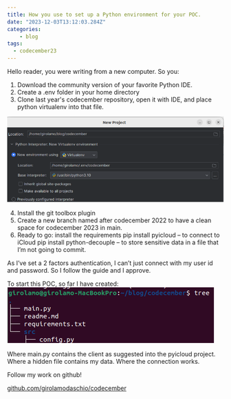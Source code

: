 ```yaml
---
title: How you use to set up a Python environment for your POC.
date: "2023-12-03T13:12:03.284Z"
categories:
    - blog
tags:
  - codecember23
---
```

Hello reader,
you were writing from a new computer. So you:
1. Download the community version of your favorite Python IDE.
2. Create a .env folder in your home directory
3. Clone last year's codecember repository, open it with IDE, and place python virtualenv into that file.

![A screenshot of my Pycharm settings](image.png)

4. Install the git toolbox plugin
5. Create a new branch named after codecember 2022 to have a clean space for codecember 2023 in main.
6. Ready to go: install the requirements
pip install pyicloud – to connect to iCloud
pip install python-decouple – to store sensitive data in a file that I’m not going to commit.

As I’ve set a 2 factors authentication, I can’t just connect with my user id and password.
So I follow the guide and I approve.

To start this POC, so far I have created:
![A screenshot of the tree of my service](image-1.png)

Where main.py contains the client as suggested into the pyicloud project.
Where a hidden file contains my data.
Where the connection works.

Follow my work on github!

[github.com/girolamodaschio/codecember](github.com/girolamodaschio/codecember)
